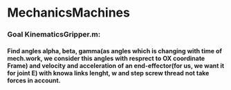 # MechanicsMachines

### Goal KinematicsGripper.m: 
#### Find angles alpha, beta, gamma(as angles which is changing with time of mech.work, we consider this angles with resprect to OX coordinate Frame) and velocity and acceleration of an end-effector(for us, we want it for joint E) with knowa links lenght, w and step screw thread not take forces in account. 
